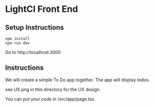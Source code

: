 # LightCI Front End

## Setup Instructions

```
npm install
npm run dev
```

Go to http://localhost:3000

## Instructions

We will create a simple To Do app together. The app will display todos.

see UX.png in this directory for the UX design.

You can put your code in /src/app/page.tsx.
